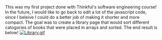 This was my first project done with Thinkful's software engineering course! In the future, I would like to go back to edit a lot of the javascript code, since I beleive I could do a better job of making it shorter and more compact. 
The goal was to create a library page that would sort different catogories of books that were placed in arrays and sorted. The end result is below!
[![Library.gif](https://i.postimg.cc/T2txYhfj/Library.gif)](https://postimg.cc/yW3tL1JW)
